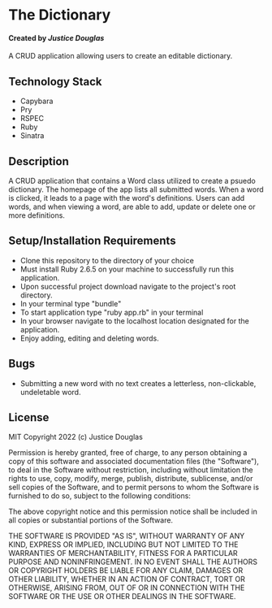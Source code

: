 # The Dictionary
#### Created by _Justice Douglas_
A CRUD application allowing users to create an editable dictionary.
## Technology Stack
- Capybara
- Pry
- RSPEC
- Ruby
- Sinatra

## Description

A CRUD application that contains a Word class utilized to create a psuedo dictionary. The homepage of the app lists all submitted words. When a word is clicked, it leads to a page with the word's definitions. Users can add words, and when viewing a word, are able to add, update or delete one or more definitions.

## Setup/Installation Requirements

- Clone this repository to the directory of your choice
- Must install Ruby 2.6.5 on your machine to successfully run this application.
- Upon successful project download navigate to the project's root directory.
- In your terminal type "bundle"
- To start application type "ruby app.rb" in your terminal
- In your browser navigate to the localhost location designated for the application.
- Enjoy adding, editing and deleting words.

## Bugs
- Submitting a new word with no text creates a letterless, non-clickable, undeletable word.

## License

MIT Copyright 2022 (c) Justice Douglas

Permission is hereby granted, free of charge, to any person obtaining a copy of this software and associated documentation files (the "Software"), to deal in the Software without restriction, including without limitation the rights to use, copy, modify, merge, publish, distribute, sublicense, and/or sell copies of the Software, and to permit persons to whom the Software is furnished to do so, subject to the following conditions:

The above copyright notice and this permission notice shall be included in all copies or substantial portions of the Software.

THE SOFTWARE IS PROVIDED "AS IS", WITHOUT WARRANTY OF ANY KIND, EXPRESS OR IMPLIED, INCLUDING BUT NOT LIMITED TO THE WARRANTIES OF MERCHANTABILITY, FITNESS FOR A PARTICULAR PURPOSE AND NONINFRINGEMENT. IN NO EVENT SHALL THE AUTHORS OR COPYRIGHT HOLDERS BE LIABLE FOR ANY CLAIM, DAMAGES OR OTHER LIABILITY, WHETHER IN AN ACTION OF CONTRACT, TORT OR OTHERWISE, ARISING FROM, OUT OF OR IN CONNECTION WITH THE SOFTWARE OR THE USE OR OTHER DEALINGS IN THE SOFTWARE.

